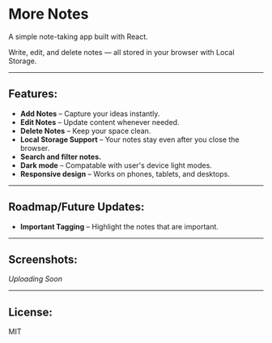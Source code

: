 # More Notes

A simple note-taking app built with React.

Write, edit, and delete notes — all stored in your browser with Local Storage.

---

## Features:

- **Add Notes** – Capture your ideas instantly.
- **Edit Notes** – Update content whenever needed.
- **Delete Notes** – Keep your space clean.
- **Local Storage Support** – Your notes stay even after you close the browser.
- **Search and filter notes.**
- **Dark mode** – Compatable with user's device light modes.
- **Responsive design** – Works on phones, tablets, and desktops.

---

## Roadmap/Future Updates:

- **Important Tagging** – Highlight the notes that are important.

---

## Screenshots:

_Uploading Soon_

---

## License:

MIT
